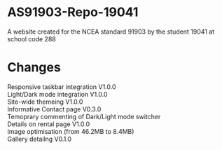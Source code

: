 # AS91903-Repo-19041
A website created for the NCEA standard 91903 by the student 19041 at school code 288

# Changes
Responsive taskbar integration V1.0.0<br>
Light/Dark mode integration V1.0.0<br>
Site-wide themeing V1.0.0<br>
Informative Contact page V0.3.0<br>
Temoprary commenting of Dark/Light mode switcher<br>
Details on rental page V1.0.0<br>
Image optimisation (from 46.2MB to 8.4MB)<br>
Gallery detailng V0.1.0<br>